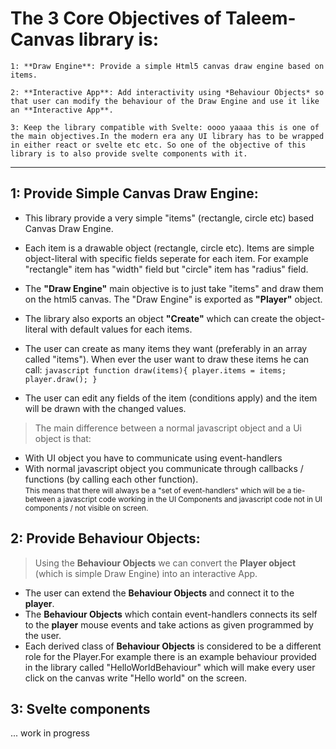 

# The 3 Core Objectives of Taleem-Canvas library is:

    1: **Draw Engine**: Provide a simple Html5 canvas draw engine based on items.

    2: **Interactive App**: Add interactivity using *Behaviour Objects* so that user can modify the behaviour of the Draw Engine and use it like an **Interactive App**. 
    
    3: Keep the library compatible with Svelte: oooo yaaaa this is one of the main objectives.In the modern era any UI library has to be wrapped in either react or svelte etc etc. So one of the objective of this library is to also provide svelte components with it.

--- 

## 1: Provide Simple Canvas Draw Engine:
    
 - This library provide a very simple "items" (rectangle, circle etc) based Canvas Draw Engine.
 
 - Each item is a drawable object (rectangle, circle etc). Items are simple object-literal with specific fields seperate for each item. For example "rectangle" item has "width" field but "circle" item has "radius" field. 
        
 - The **"Draw Engine"** main objective is to just take "items" and draw them on the html5 canvas. The "Draw Engine" is exported as **"Player"** object.
        
 - The library also exports an object **"Create"** which can create the object-literal with default values for each items.
  - The user can create as many items they want (preferably in an array called "items"). When ever the user want to draw these items he can call:
        ```javascript
            function draw(items){
                player.items = items;
                player.draw();
            }  
        ```    
  - The user can edit any fields of the item (conditions apply) and the item will be drawn with the changed values. 

 > The main difference between a normal javascript object and a Ui object is that:
  -  With UI object you have to communicate using event-handlers 
  -  With normal javascript object you communicate through callbacks / functions (by calling each other function).  
<small>This means that there will always be a "set of event-handlers" which will be a tie-between a javascript code working in the UI Components and javascript code not in UI components / not visible on screen.</small>


## 2: Provide Behaviour Objects:

>Using the **Behaviour Objects** we can convert the **Player object** (which is simple Draw Engine) into an interactive App.    

   - The user can extend the **Behaviour Objects** and connect it to the **player**.
   - The **Behaviour Objects** which contain event-handlers connects its self to the **player** mouse events and take actions as given programmed by the user.
   - Each derived class of **Behaviour Objects** is considered to be a different role for the Player.For example there is an example behaviour provided in the library called "HelloWorldBehaviour" which will make every user click on the canvas write "Hello world" on the screen.


## 3: Svelte components

... work in progress